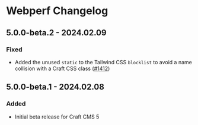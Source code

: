 # Webperf Changelog

## 5.0.0-beta.2 - 2024.02.09
### Fixed
* Added  the unused `static` to the Tailwind CSS `blocklist` to avoid a name collision with a Craft CSS class ([#1412](https://github.com/nystudio107/craft-seomatic/issues/1412))

## 5.0.0-beta.1 - 2024.02.08
### Added
* Initial beta release for Craft CMS 5
